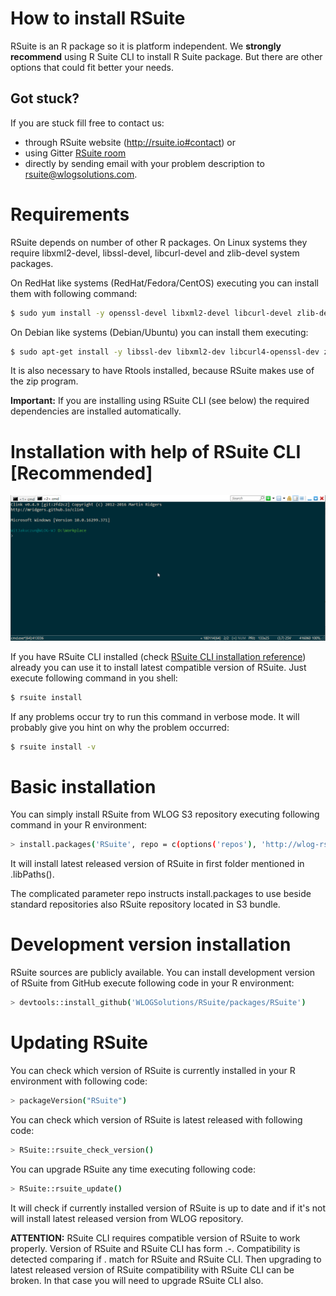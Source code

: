 # How to install RSuite

RSuite is an R package so it is platform independent. We **strongly
recommend** using R Suite CLI to install R Suite package. But there
are other options that could fit better your needs.

## **Got stuck?**

If you are stuck fill free to contact us:

* through RSuite website (http://rsuite.io#contact) or 
* using Gitter [RSuite room](https://gitter.im/WLOGSolutions/RSuite "RSuite room")
* directly by sending email with your problem description to [rsuite@wlogsolutions.com](mailto:rsuite@wlogsolutions.com).

# Requirements

RSuite depends on number of other R packages. On Linux systems they require
libxml2-devel, libssl-devel, libcurl-devel and zlib-devel system packages.

On RedHat like systems (RedHat/Fedora/CentOS) executing you can install them 
with following command:

```bash
$ sudo yum install -y openssl-devel libxml2-devel libcurl-devel zlib-devel
```

On Debian like systems (Debian/Ubuntu) you can install them executing:

```bash
$ sudo apt-get install -y libssl-dev libxml2-dev libcurl4-openssl-dev zlib1g-dev
```

It is also necessary to have Rtools installed, because RSuite makes use of the zip program.

**Important:** If you are installing using RSuite CLI (see below) the
required dependencies are installed automatically.

# Installation with help of RSuite CLI [Recommended]

![Installing R Suite with R Suite CLI](https://github.com/WLOGSolutions/RSuite/blob/master/docs/media/rsuite_install_with_cli.png "Installing R Suite with R Suite CLI")

If you have RSuite CLI installed (check [RSuite CLI installation
reference](http://rsuite.io/RSuite_Tutorial.php?article=rsuite_cli_installation.md
"RSuite CLI installation reference.")) already you can use it to
install latest compatible version of RSuite. Just execute following
command in you shell:

```bash
$ rsuite install
```

If any problems occur try to run this command in verbose mode. It will probably
give you hint on why the problem occurred:

```bash
$ rsuite install -v
```

# Basic installation

You can simply install RSuite from WLOG S3 repository executing following command
in your R environment:

```bash
> install.packages('RSuite', repo = c(options('repos'), 'http://wlog-rsuite.s3.amazonaws.com'))
```

It will install latest released version of RSuite in first folder mentioned in 
.libPaths().

The complicated parameter repo instructs install.packages to use beside standard repositories
also RSuite repository located in S3 bundle.

# Development version installation

RSuite sources are publicly available. You can install development version of 
RSuite from GitHub execute following code in your R environment:

```bash
> devtools::install_github('WLOGSolutions/RSuite/packages/RSuite')
```

# Updating RSuite

You can check which version of RSuite is currently installed in your R environment
with following code:

```bash
> packageVersion("RSuite")
```

You can check which version of RSuite is latest released with following code:

```bash
> RSuite::rsuite_check_version()
```

You can upgrade RSuite any time executing following code:

```bash
> RSuite::rsuite_update()
```

It will check if currently installed version of RSuite is up to date and if it's
not will install latest released version from WLOG repository.

**ATTENTION:** RSuite CLI requires compatible version of RSuite to work properly.
Version of RSuite and RSuite CLI has form <Maj>.<Min>-<Rel>. Compatibility is 
detected comparing if <Maj>.<Min> match for RSuite and RSuite CLI. Then upgrading
to latest released version of RSuite compatibility with RSuite CLI can be broken.
In that case you will need to upgrade RSuite CLI also.

